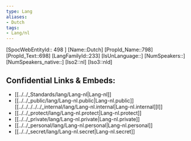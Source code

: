 ```yaml
---
type: Lang
aliases:
- Dutch
tags: 
- Lang/nl
---
```

[SpocWebEntityId:: 498 ]
[Name::Dutch]
[PropId_Name::798]
[PropId_Text::698]
[LangFamilyId::233]
[IsUnLanguage::]
[NumSpeakers::]
[NumSpeakers_native::]
[Iso2::nl]
[Iso3::nld]



## Confidential Links & Embeds: 
- [[../../_Standards/lang/Lang-nl|Lang-nl]] 
- [[../../_public/lang/Lang-nl.public|Lang-nl.public]] [[../../../../../_internal/lang/Lang-nl.internal|Lang-nl.internal]]l]] 
- [[../../_protect/lang/Lang-nl.protect|Lang-nl.protect]] 
- [[../../_private/lang/Lang-nl.private|Lang-nl.private]] 
- [[../../_personal/lang/Lang-nl.personal|Lang-nl.personal]] 
- [[../../_secret/lang/Lang-nl.secret|Lang-nl.secret]]

